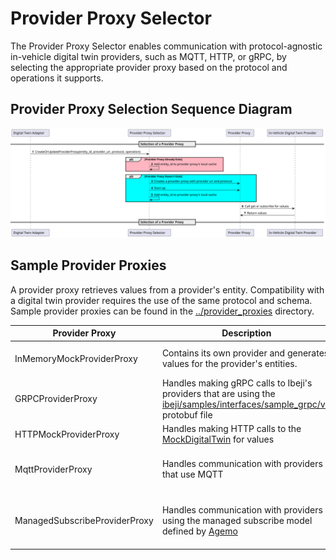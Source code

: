 # Provider Proxy Selector

The Provider Proxy Selector enables communication with protocol-agnostic in-vehicle digital twin providers, such as MQTT, HTTP, or gRPC, by selecting the appropriate provider proxy based on the protocol and operations it supports.

## Provider Proxy Selection Sequence Diagram

![provider_proxy_selection_sequence diagram](../docs/diagrams/provider_proxy_selection_sequence.svg)

## Sample Provider Proxies

A provider proxy retrieves values from a provider's entity. Compatibility with a digital twin provider requires the use of the same protocol and schema. Sample provider proxies can be found in the [../provider_proxies](../provider_proxies/) directory.

Provider Proxy|Description|Usage
-|-|-
InMemoryMockProviderProxy|Contains its own provider and generates values for the provider's entities.|When the [InMemoryMockDigitalTwinAdapter](../adapters/digital_twin/in_memory_mock_digital_twin_adapter/) is configured.
GRPCProviderProxy|Handles making gRPC calls to Ibeji's providers that are using the [ibeji/samples/interfaces/sample_grpc/v1](https://github.com/eclipse-ibeji/ibeji/blob/main/samples/interfaces/sample_grpc/v1/digital_twin_provider.proto) protobuf file|When Ibeji integration with Freyja is configured and you're using a sample that communicates with GRPC.
HTTPMockProviderProxy|Handles making HTTP calls to the [MockDigitalTwin](../mocks/mock_digital_twin/) for values|When MockDigitalTwin integration with Freyja is configured.
MqttProviderProxy|Handles communication with providers that use MQTT|When Ibeji integration with Freyja is configured and you're using a sample that communicates with MQTT.
ManagedSubscribeProviderProxy|Handles communication with providers using the managed subscribe model defined by [Agemo](https://github.com/eclipse-chariott/agemo)|When Ibeji integration is configured and managed subscribe is enabled in Ibeji. Will also require other proxies when resolving the managed endpoint.
